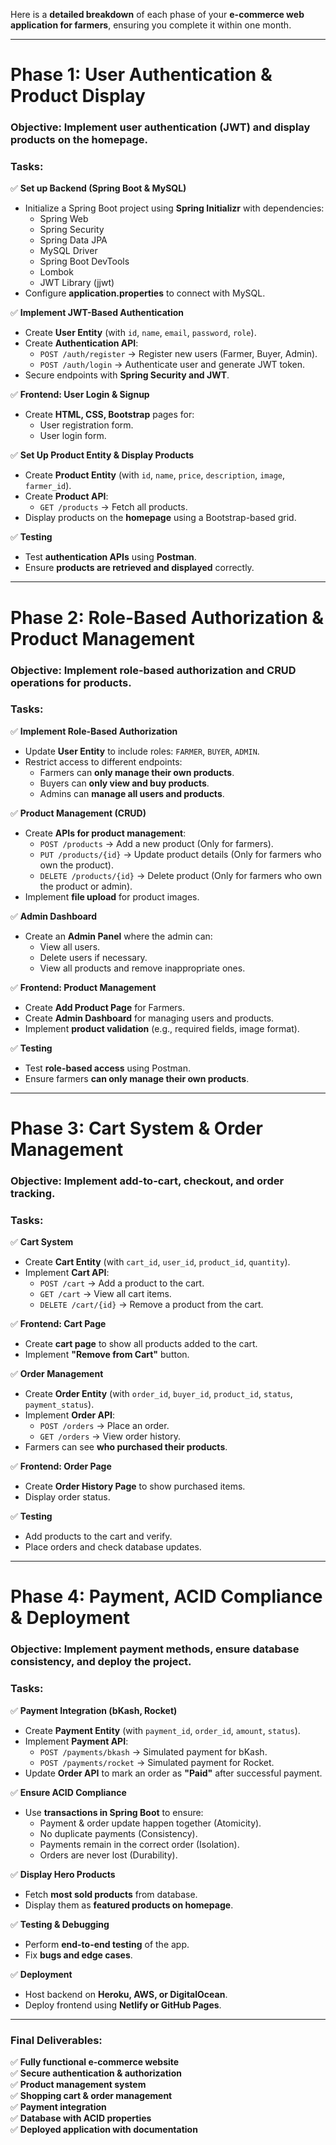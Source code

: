 Here is a **detailed breakdown** of each phase of your **e-commerce web application for farmers**, ensuring you complete it within one month.

---

# **Phase 1: User Authentication & Product Display**

### **Objective:** Implement user authentication (JWT) and display products on the homepage.

### **Tasks:**

✅ **Set up Backend (Spring Boot & MySQL)**

- Initialize a Spring Boot project using **Spring Initializr** with dependencies:
  - Spring Web
  - Spring Security
  - Spring Data JPA
  - MySQL Driver
  - Spring Boot DevTools
  - Lombok
  - JWT Library (jjwt)
- Configure **application.properties** to connect with MySQL.

✅ **Implement JWT-Based Authentication**

- Create **User Entity** (with `id`, `name`, `email`, `password`, `role`).
- Create **Authentication API**:
  - `POST /auth/register` → Register new users (Farmer, Buyer, Admin).
  - `POST /auth/login` → Authenticate user and generate JWT token.
- Secure endpoints with **Spring Security and JWT**.

✅ **Frontend: User Login & Signup**

- Create **HTML, CSS, Bootstrap** pages for:
  - User registration form.
  - User login form.

✅ **Set Up Product Entity & Display Products**

- Create **Product Entity** (with `id`, `name`, `price`, `description`, `image`, `farmer_id`).
- Create **Product API**:
  - `GET /products` → Fetch all products.
- Display products on the **homepage** using a Bootstrap-based grid.

✅ **Testing**

- Test **authentication APIs** using **Postman**.
- Ensure **products are retrieved and displayed** correctly.

---

# **Phase 2: Role-Based Authorization & Product Management**

### **Objective:** Implement role-based authorization and CRUD operations for products.

### **Tasks:**

✅ **Implement Role-Based Authorization**

- Update **User Entity** to include roles: `FARMER`, `BUYER`, `ADMIN`.
- Restrict access to different endpoints:
  - Farmers can **only manage their own products**.
  - Buyers can **only view and buy products**.
  - Admins can **manage all users and products**.

✅ **Product Management (CRUD)**

- Create **APIs for product management**:
  - `POST /products` → Add a new product (Only for farmers).
  - `PUT /products/{id}` → Update product details (Only for farmers who own the product).
  - `DELETE /products/{id}` → Delete product (Only for farmers who own the product or admin).
- Implement **file upload** for product images.

✅ **Admin Dashboard**

- Create an **Admin Panel** where the admin can:
  - View all users.
  - Delete users if necessary.
  - View all products and remove inappropriate ones.

✅ **Frontend: Product Management**

- Create **Add Product Page** for Farmers.
- Create **Admin Dashboard** for managing users and products.
- Implement **product validation** (e.g., required fields, image format).

✅ **Testing**

- Test **role-based access** using Postman.
- Ensure farmers **can only manage their own products**.

---

# **Phase 3: Cart System & Order Management**

### **Objective:** Implement add-to-cart, checkout, and order tracking.

### **Tasks:**

✅ **Cart System**

- Create **Cart Entity** (with `cart_id`, `user_id`, `product_id`, `quantity`).
- Implement **Cart API**:
  - `POST /cart` → Add a product to the cart.
  - `GET /cart` → View all cart items.
  - `DELETE /cart/{id}` → Remove a product from the cart.

✅ **Frontend: Cart Page**

- Create **cart page** to show all products added to the cart.
- Implement **"Remove from Cart"** button.

✅ **Order Management**

- Create **Order Entity** (with `order_id`, `buyer_id`, `product_id`, `status`, `payment_status`).
- Implement **Order API**:
  - `POST /orders` → Place an order.
  - `GET /orders` → View order history.
- Farmers can see **who purchased their products**.

✅ **Frontend: Order Page**

- Create **Order History Page** to show purchased items.
- Display order status.

✅ **Testing**

- Add products to the cart and verify.
- Place orders and check database updates.

---

# **Phase 4: Payment, ACID Compliance & Deployment**

### **Objective:** Implement payment methods, ensure database consistency, and deploy the project.

### **Tasks:**

✅ **Payment Integration (bKash, Rocket)**

- Create **Payment Entity** (with `payment_id`, `order_id`, `amount`, `status`).
- Implement **Payment API**:
  - `POST /payments/bkash` → Simulated payment for bKash.
  - `POST /payments/rocket` → Simulated payment for Rocket.
- Update **Order API** to mark an order as **"Paid"** after successful payment.

✅ **Ensure ACID Compliance**

- Use **transactions in Spring Boot** to ensure:
  - Payment & order update happen together (Atomicity).
  - No duplicate payments (Consistency).
  - Payments remain in the correct order (Isolation).
  - Orders are never lost (Durability).

✅ **Display Hero Products**

- Fetch **most sold products** from database.
- Display them as **featured products on homepage**.

✅ **Testing & Debugging**

- Perform **end-to-end testing** of the app.
- Fix **bugs and edge cases**.

✅ **Deployment**

- Host backend on **Heroku, AWS, or DigitalOcean**.
- Deploy frontend using **Netlify or GitHub Pages**.

---

### **Final Deliverables:**

✅ **Fully functional e-commerce website**  
✅ **Secure authentication & authorization**  
✅ **Product management system**  
✅ **Shopping cart & order management**  
✅ **Payment integration**  
✅ **Database with ACID properties**  
✅ **Deployed application with documentation**
